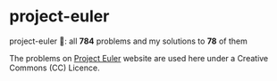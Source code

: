 # project-euler
project-euler 🔢: all **784** problems and my solutions to **78** of them

The problems on [Project Euler](https://projecteuler.net/) website are used here under a Creative Commons (CC) Licence.
